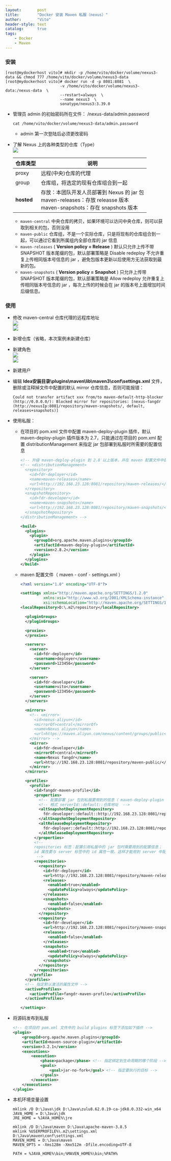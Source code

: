 ```yaml
---
layout:       post
title:        "Docker 安装 Maven 私服（nexus）"
author:       "Vito"
header-style: text
catalog:      true
tags:
    - Docker
    - Maven
---
```


 
### 安装
```shell
[root@mydockerhost vito]# mkdir -p /home/vito/docker/volume/nexus3-data && chmod 777 /home/vito/docker/volume/nexus3-data
[root@mydockerhost vito]# docker run -d -p 8081:8081  \
                        -v /home/vito/docker/volume/nexus3-data:/nexus-data  \
                        --restart=always  \
                        --name nexus3  \
                        sonatype/nexus3:3.39.0
```

* 管理员 admin 的初始密码所在文件： /nexus-data/admin.password
  ```shell
  cat /home/vito/docker/volume/nexus3-data/admin.password 
  ```
  + admin 第一次登陆后必须更改密码


* 了解 Nexus 上的各种类型的仓库（Type）  
  ![](/img/docker/nexus_type.png)

  | 仓库类型 | 说明                                                                                                     |
  |--------------------------------------------------------------------------------------------------------| --- |
  | proxy | 远程(中央)仓库的代理                                                                                            |
  | group | 仓库组，将选定的现有仓库组合到一起                                                                                      |
  | **hosted** | 存放：本团队开发人员部署到 Nexus 的 jar 包 <br/> maven-releases：存放  releasse 版本 <br/> maven-snapshots：存在 snapshots 版本 |

    + `maven-central` 中央仓库的拷贝，如果环境可以访问中央仓库，则可以获取到相关的包，否则没用
    + `maven-public` 仓库组，不是一个实际仓库，只是将现有的仓库组合到一起，可以通过它看到所属组内全部仓库的 jar 信息
    + `maven-releases` ( **Version policy = Release** ) 默认只允许上传不带 SNAPSHOT 版本尾缀的包，默认部署策略是 Disable redeploy 不允许重复上传相同版本号信息的 jar ，避免包版本更新以后使用方无法获取到最新的包。
    + `maven-snapshots` ( **Version policy = Snapshot** ) 只允许上传带 SNAPSHOT 版本尾缀的包，默认部署策略是 Allow redeploy 允许重复上传相同版本号信息的 jar ，每次上传的时候会在 jar 的版本号上面增加时间后缀信息。


### 使用
* 修改 maven-central 仓库代理的远程库地址  
  ![](/img/docker/nexus_central_1.png)  
  ![](/img/docker/nexus_central_2.png)


* 新增仓库（省略，本次案例未新建仓库）


* 新建角色  
  ![](/img/docker/nexus_role_developer.png)  
  ![](/img/docker/nexus_role_deployer.png)


* 新建用户


* 编辑 **Idea安装目录\plugins\maven\lib\maven3\conf\settings.xml** 文件，删除或注释掉文件中配置的默认 mirror 仓库信息，否则可能报错：
  ```text
  Could not transfer artifact xxx from/to maven-default-http-blocker (http://0.0.0.0/): Blocked mirror for repositories: [nexus-fangdr (http://nexusIp:8081/repository/maven-snapshots/, default, releases+snapshots)]
  ```

* 使用私服：  
  + 在项目的 pom.xml 文件中配置 maven-deploy-plugin 插件，默认 maven-deploy-plugin 插件版本为 2.7，只能通过在项目的 pom.xml 配置 distributionManagement 来指定 jar 包部署到私服时所需要的配置信息
    ```xml
    <!-- 升级 maven-deploy-plugin 到 2.8 以上版本，并在 maven 配置文件中配置 jar 包部署到私服所需的信息后，不再需要配置 distributionManagement -->
    <!-- <distributionManagement>
      <repository>
        <id>fdr-deployer</id>
        <name>maven-releases</name>
        <url>http://192.168.23.128:8081/repository/maven-releases/</url>
      </repository>
      <snapshotRepository>
        <id>fdr-developer</id>
        <name>maven-snapshots</name>
        <url>http://192.168.23.128:8081/repository/maven-snapshots/</url>
      </snapshotRepository>
    </distributionManagement> -->
    
    <build>
      <plugins>
        <plugin>
          <groupId>org.apache.maven.plugins</groupId>
          <artifactId>maven-deploy-plugin</artifactId>
          <version>2.8.2</version>
        </plugin>
      </plugins>
    </build>
    ```

  + maven 配置文件（ maven - conf - settings.xml ）
    ```xml
    <?xml version="1.0" encoding="UTF-8"?>
    
    <settings xmlns="http://maven.apache.org/SETTINGS/1.2.0"
              xmlns:xsi="http://www.w3.org/2001/XMLSchema-instance"
              xsi:schemaLocation="http://maven.apache.org/SETTINGS/1.2.0 https://maven.apache.org/xsd/settings-1.2.0.xsd">
    <localRepository>D:\.m2\repository</localRepository>
    
      <pluginGroups>
      </pluginGroups>
    
      <proxies>
      </proxies>
    
      <servers>
        <server>
          <id>fdr-deployer</id>
          <username>deployer</username>
          <password>123456</password>
        </server>
    
        <server>
          <id>fdr-developer</id>
          <username>vito</username>
          <password>123456</password>
        </server>
      </servers>
    
      <mirrors>
        <!-- <mirror>
          <id>nexus-aliyun</id>
          <mirrorOf>central</mirrorOf>
          <name>Nexus aliyun</name>
          <url>https://maven.aliyun.com/nexus/content/groups/public</url>
        </mirror> -->
        <mirror>
          <id>fdr-developer</id>
          <mirrorOf>central</mirrorOf>
          <name>Nexus fangdr</name>
          <url>http://192.168.23.128:8081/repository/maven-public/</url>
        </mirror>
      </mirrors>
    
      <profiles>
        <profile>
          <id>fangdr-maven-profile</id>
          <properties>
            <!-- 配置部署 jar 包到私服要用到的信息（ maven-deploy-plugin 需 2.8 （含）以上版本 ） -->
            <!-- 格式 serverId::default::仓库地址  -->
            <altSnapshotDeploymentRepository>
              fdr-developer::default::http://192.168.23.128:8081/repository/maven-snapshots/
            </altSnapshotDeploymentRepository>
            <altReleaseDeploymentRepository>
              fdr-deployer::default::http://192.168.23.128:8081/repository/maven-releases/
            </altReleaseDeploymentRepository>
          </properties>
          <!-- 
          repositories 标签：配置引用私服中的 jar 包时需要用到的配置信息；
          id 属性要与 server 标签中的 id 属性一致，这样才能用到 server 中配置的账号信息
           -->
          <repositories>
            <repository>
              <id>fdr-deployer</id>
              <url>http://192.168.23.128:8081/repository/maven-releases/</url>
              <releases>
                <enabled>true</enabled>
                <updatePolicy>always</updatePolicy> 
              </releases>
              <snapshots>
                <enabled>false</enabled>
              </snapshots>
            </repository>
            <repository>
              <id>fdr-developer</id>
              <url>http://192.168.23.128:8081/repository/maven-snapshots/</url>
              <releases>
                <enabled>false</enabled>
              </releases>
              <snapshots>
                <enabled>true</enabled>
                <updatePolicy>always</updatePolicy> 
              </snapshots>
            </repository>
          </repositories>
        </profile>
      </profiles>
      <!-- 指定默认激活的属性文件 -->
      <activeProfiles>
        <activeProfile>fangdr-maven-profile</activeProfile>
      </activeProfiles>
    
    </settings>
    ```


* 将源码发布到私服  
  ```xml
  <!-- 在项目的 pom.xml 文件中的 build plugins 标签下添加如下插件 -->
  <plugin>
      <groupId>org.apache.maven.plugins</groupId>
      <artifactId>maven-source-plugin</artifactId>
      <version>3.2.1</version>
      <executions>
          <execution>
              <phase>package</phase> <!-- 指定绑定到生命周期的哪个阶段 -->
              <goals>
                  <goal>jar-no-fork</goal> <!-- 指定要执行的目标 -->
              </goals>
          </execution>
      </executions>
  </plugin>
  ```


* 本机环境变量设置  
  ```text
  mklink /D D:\Java\jdk D:\Java\zulu8.62.0.19-ca-jdk8.0.332-win_x64
  JAVA_HOME = D:\Java\jdk
  JRE_HOME = %JAVA_HOME%\jre
  
  mklink /D D:\Java\maven D:\Java\apache-maven-3.8.5
  mklink %USERPROFILE%\.m2\settings.xml D:\Java\maven\conf\settings.xml
  MAVEN_HOME = D:\Java\maven
  MAVEN_OPTS = -Xms128m -Xmx512m -Dfile.encoding=UTF-8
  
  PATH = %JAVA_HOME%\bin;%MAVEN_HOME%\bin;%PATH%
  ```


